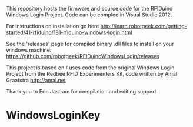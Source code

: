 This repository hosts the firmware and source code for the RFIDuino Windows Login Project.
Code can be compled in Visual Studio 2012.

For instructions on installation go here
http://learn.robotgeek.com/getting-started/41-rfiduino/181-rfiduino-windows-login.html


See the 'releases' page for compiled binary .dll files to install on your windows machine.
https://github.com/robotgeek/RFIDuinoWindowsLogin/releases


This project is based on / uses code from the original Windows Login Project from the Redbee RFID Experimenters Kit, code written by Amal Graafstra
http://amal.net

Thank you to Eric Jastram for compilation and editing support.
# WindowsLoginKey
